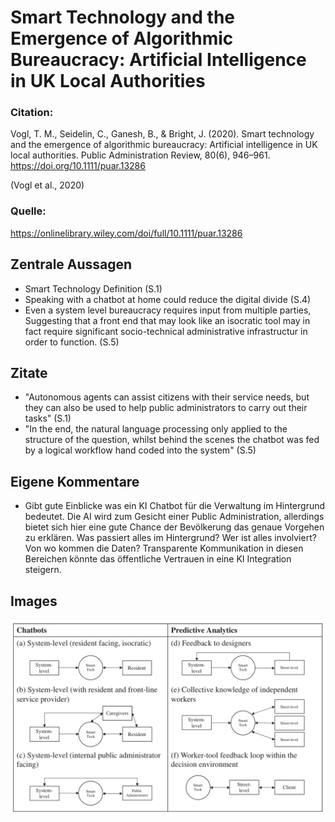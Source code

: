 # Smart Technology and the Emergence of Algorithmic Bureaucracy: Artificial Intelligence in UK Local Authorities

### Citation:
Vogl, T. M., Seidelin, C., Ganesh, B., & Bright, J. (2020). Smart technology and the emergence of algorithmic bureaucracy: Artificial intelligence in UK local authorities. Public Administration Review, 80(6), 946–961. https://doi.org/10.1111/puar.13286

(Vogl et al., 2020)

### Quelle:
https://onlinelibrary.wiley.com/doi/full/10.1111/puar.13286

## Zentrale Aussagen
- Smart Technology Definition (S.1)
- Speaking with a chatbot at home could reduce the digital divide (S.4)
- Even a system level bureaucracy requires input from multiple parties, Suggesting that a front end that may look like an isocratic tool may in fact require significant socio-technical administrative infrastructur in order to function. (S.5)

## Zitate
- "Autonomous agents can assist citizens with their service needs, but they can also be used to help public administrators to carry out their tasks" (S.1)
- "In the end, the natural language processing only applied to the structure of the question, whilst behind the scenes the chatbot was fed by a logical workflow hand coded into the system" (S.5)

## Eigene Kommentare
- Gibt gute Einblicke was ein KI Chatbot für die Verwaltung im Hintergrund bedeutet. Die AI wird zum Gesicht einer Public Administration, allerdings bietet sich hier eine gute Chance der Bevölkerung das genaue Vorgehen zu erklären. Was passiert alles im Hintergrund? Wer ist alles involviert? Von wo kommen die Daten? Transparente Kommunikation in diesen Bereichen könnte das öffentliche Vertrauen in eine KI Integration steigern.

## Images
![06_Table_1_Relationships_AI_Chatbots](06_Table_1_Relationships_AI_Chatbots.png)